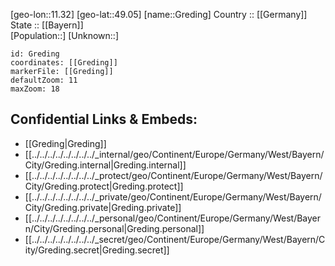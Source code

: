 ﻿---
location: [49.05,11.32] 
mapzoom: [7,12] 
mapmarker: city 
type: City
tags:
- geo/City


SpocWebEntityId: 30554
isDeleted: false
confidential: public

---
[geo-lon::11.32] 
[geo-lat::49.05] 
[name::Greding] 
Country :: [[Germany]]  
State :: [[Bayern]]  
[Population::] 
[Unknown::] 


```leaflet
id: Greding
coordinates: [[Greding]] 
markerFile: [[Greding]] 
defaultZoom: 11 
maxZoom: 18
```


## Confidential Links & Embeds: 
- [[Greding|Greding]]  
- [[../../../../../../../../_internal/geo/Continent/Europe/Germany/West/Bayern/City/Greding.internal|Greding.internal]] 
- [[../../../../../../../../_protect/geo/Continent/Europe/Germany/West/Bayern/City/Greding.protect|Greding.protect]] 
- [[../../../../../../../../_private/geo/Continent/Europe/Germany/West/Bayern/City/Greding.private|Greding.private]] 
- [[../../../../../../../../_personal/geo/Continent/Europe/Germany/West/Bayern/City/Greding.personal|Greding.personal]] 
- [[../../../../../../../../_secret/geo/Continent/Europe/Germany/West/Bayern/City/Greding.secret|Greding.secret]] 
